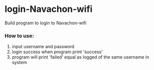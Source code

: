 # login-Navachon-wifi

Build program to login to Navachon-wifi

### How to use:
1. input username and password
2. login success when program print 'success'
3. program will print 'failed' equal as logged of the same username in system
